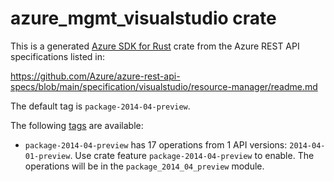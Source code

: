# azure_mgmt_visualstudio crate

This is a generated [Azure SDK for Rust](https://github.com/Azure/azure-sdk-for-rust) crate from the Azure REST API specifications listed in:

https://github.com/Azure/azure-rest-api-specs/blob/main/specification/visualstudio/resource-manager/readme.md

The default tag is `package-2014-04-preview`.

The following [tags](https://github.com/Azure/azure-sdk-for-rust/blob/main/services/tags.md) are available:

- `package-2014-04-preview` has 17 operations from 1 API versions: `2014-04-01-preview`. Use crate feature `package-2014-04-preview` to enable. The operations will be in the `package_2014_04_preview` module.